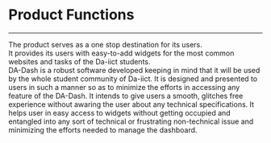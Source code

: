 # Product Functions


---


The product serves as a one stop destination for its users.<br/> It provides its users with easy-to-add widgets for the most common websites and tasks of the Da-iict students.<br/> DA-Dash is a robust software developed keeping in mind that it will be used by the whole student community of Da-iict. It is designed and presented to users in such a manner so as to minimize the efforts in accessing any feature of the DA-Dash. It intends to give users a smooth, glitches free experience without awaring the user about any technical specifications. It helps user in easy access to widgets without getting occupied and entangled  into any sort of technical or frustrating non-technical issue and minimizing the efforts needed to manage the dashboard.


